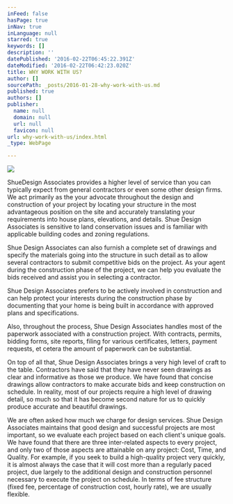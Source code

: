 ```yaml
---
inFeed: false
hasPage: true
inNav: true
inLanguage: null
starred: true
keywords: []
description: ''
datePublished: '2016-02-22T06:45:22.391Z'
dateModified: '2016-02-22T06:42:23.020Z'
title: WHY WORK WITH US?
author: []
sourcePath: _posts/2016-01-28-why-work-with-us.md
published: true
authors: []
publisher:
  name: null
  domain: null
  url: null
  favicon: null
url: why-work-with-us/index.html
_type: WebPage

---
```

![](https://the-grid-user-content.s3-us-west-2.amazonaws.com/eb7831a5-513d-46cd-b6d3-3fe33ca56c1a.png)

ShueDesign Associates provides a higher level of service than you can typically expect from general contractors or even some other design firms.  We act primarily as the your advocate throughout the design and construction of your project by locating your structure in the most advantageous position on the site and accurately translating your requirements into house plans, elevations, and details.  Shue Design Associates is sensitive to land conservation issues and is familiar with applicable building codes and zoning regulations.

Shue Design Associates can also furnish a complete set of drawings and specify the materials going into the structure in such detail as to allow several contractors to submit competitive bids on the project.  As your agent during the construction phase of the project, we can help you evaluate the bids received and assist you in selecting a contractor.

Shue Design Associates prefers to be actively involved in construction and can help protect your interests during the construction phase by documenting that your home is being built in accordance with approved plans and specifications.

Also, throughout the process, Shue Design Associates handles most of the paperwork associated with a construction project.  With contracts, permits, bidding forms, site reports, filing for various certificates, letters, payment requests, et cetera the amount of paperwork can be substantial.

On top of all that, Shue Design Associates brings a very high level of craft to the table.  Contractors have said that they have never seen drawings as clear and informative as those we produce.  We have found that concise drawings allow contractors to make accurate bids and keep construction on schedule.  In reality, most of our projects require a high level of drawing detail, so much so that it has become second nature for us to quickly produce accurate and beautiful drawings.

We are often asked how much we charge for design services.  Shue Design Associates maintains that good design and successful projects are most important, so we evaluate each project based on each client's unique goals.  We have found that there are three inter-related aspects to every project, and only two of those aspects are attainable on any project:  Cost, Time, and Quality.  For example, if you seek to build a high-quality project very quickly, it is almost always the case that it will cost more than a regularly paced project, due largely to the additional design and construction personnel necessary to execute the project on schedule.  In terms of fee structure (fixed fee, percentage of construction cost, hourly rate), we are usually flexible.